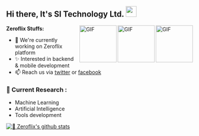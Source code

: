 ## Hi there, It's SI Technology Ltd. <img src="https://github.com/TheDudeThatCode/TheDudeThatCode/blob/master/Assets/Hi.gif" width="29px">

<img align="right" alt="GIF" height="100px" src="https://i.giphy.com/media/LMt9638dO8dftAjtco/200.webp" />
<img align="right" alt="GIF" height="100px" src="https://i.imgur.com/iPJ2KkS.png" />
<img align="right" alt="GIF" height="100px" src="https://media3.giphy.com/media/ln7z2eWriiQAllfVcn/200w.webp" />

**Zeroflix Stuffs:**
- 🔭 We're currently working on Zeroflix platform
- ✨ Interested in backend & mobile development
- 📫 Reach us via [twitter](https://www.facebook.com/groups/1322616741198617) or [facebook](https://www.facebook.com/sitechnology.net)

### 🌱 Current Research :   
- Machine Learning  
- Artificial Intelligence
- Tools development

[![🦉 Zeroflix's github stats](https://github-readme-stats.vercel.app/api?username=zeroflixxyz&show_icons=true)](https://github.com/Solaiman514)
